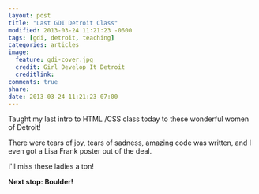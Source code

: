 ```yaml
---
layout: post
title: "Last GDI Detroit Class"
modified: 2013-03-24 11:21:23 -0600
tags: [gdi, detroit, teaching]
categories: articles
image:
  feature: gdi-cover.jpg
  credit: Girl Develop It Detroit
  creditlink: 
comments: true
share: 
date: 2013-03-24 11:21:23-07:00
---
```

Taught my last intro to HTML /CSS class today to these wonderful women of Detroit!

There were tears of joy, tears of sadness, amazing code was written, and I even got a Lisa Frank poster out of the deal.

I'll miss these ladies a ton!

**Next stop: Boulder!**


